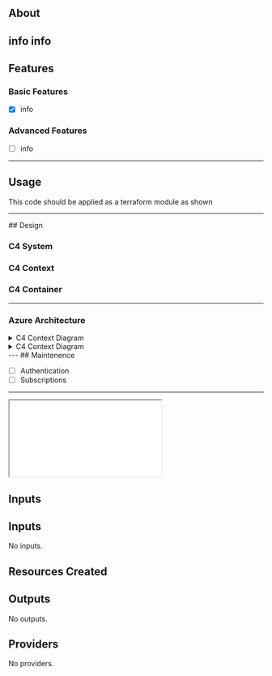 <!-- BEGIN_TF_DOCS -->
## About

info info
---
## Features

### Basic Features

- [x] info

### Advanced Features

- [ ] info
---
## Usage

This code should be applied as a terraform module as shown 

---
## Design

### C4 System
### C4 Context
### C4 Container

---

### Azure Architecture



  <details>
    <summary>C4 Context Diagram</summary>

      ![your-UML-diagram-name](http://www.plantuml.com/plantuml/proxy?cache=no&src=https://raw.githubusercontent.com/edfenergy/az-devops-build-image-factory/modules/30_src_applications/shared_image_gallery/docs/new_image_factory_infrastructure.uml)
  </details>

  <details>
    <summary>C4 Context Diagram</summary>

    ```uml
    {{ include "./docs/new_image_factory_infrastructure.uml" }}
    ```
   ![infra](./docs/new_image_factory_infrastructure.png)

  </details>
---
## Maintenence

- [ ] Authentication
- [ ] Subscriptions
---
<iframe src="./documentation/rover/index.html">
</iframe>

## Inputs
## Inputs

No inputs.

## Resources Created


## Outputs

No outputs.

## Providers

No providers.
<!-- END_TF_DOCS -->